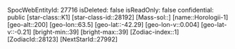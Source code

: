 ﻿---
location: [-42.29,63.5,200]
type: Station
tags:
- astro/Star

---
SpocWebEntityId: 27716
isDeleted: false
isReadOnly: false
confidential: public
[star-class::K1]
[star-class-id::28192]
[Mass-sol::]
[name::Horologii-1]
[geo-alt::200]
[geo-lon::63.5]
[geo-lat::-42.29]
[geo-lon-v::0.004]
[geo-lat-v::-0.21]
[bright-min::39]
[bright-max::39]
[Zodiac-index::1]
[ZodiacId::28123]
[NextStarId::27992]

